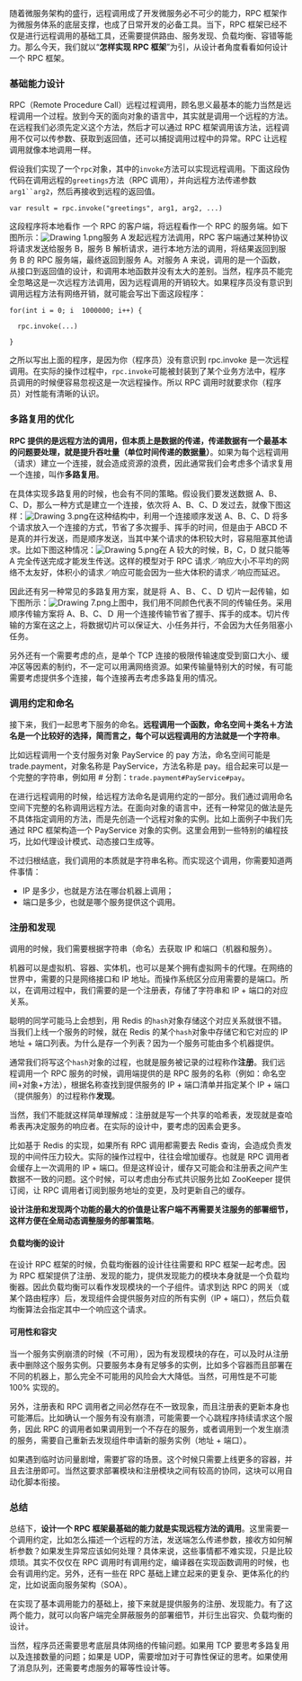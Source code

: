 随着微服务架构的盛行，远程调用成了开发微服务必不可少的能力，RPC 框架作为微服务体系的底层支撑，也成了日常开发的必备工具。当下，RPC 框架已经不仅是进行远程调用的基础工具，还需要提供路由、服务发现、负载均衡、容错等能力。那么今天，我们就以“**怎样实现 RPC 框架**”为引，从设计者角度看看如何设计一个 RPC 框架。

### 基础能力设计

RPC（Remote Procedure Call）远程过程调用，顾名思义最基本的能力当然是远程调用一个过程。放到今天的面向对象的语言中，其实就是调用一个远程的方法。在远程我们必须先定义这个方法，然后才可以通过 RPC 框架调用该方法，远程调用不仅可以传参数、获取到返回值，还可以捕捉调用过程中的异常。RPC 让远程调用就像本地调用一样。

假设我们实现了一个`rpc`对象，其中的`invoke`方法可以实现远程调用。下面这段伪代码在调用远程的`greetings`方法（RPC 调用），并向远程方法传递参数`arg1``arg2`，然后再接收到远程的返回值。

```
var result = rpc.invoke("greetings", arg1, arg2, ...)
```

这段程序将本地看作 一个 RPC 的客户端，将远程看作一个 RPC 的服务端。如下图所示：<img src="https://s0.lgstatic.com/i/image6/M00/40/28/Cgp9HWCjgYmAH8UHAAFonM-fpzM453.png" alt="Drawing 1.png" data-nodeid="58881">服务 A 发起远程方法调用，RPC 客户端通过某种协议将请求发送给服务 B，服务 B 解析请求，进行本地方法的调用，将结果返回到服务 B 的 RPC 服务端，最终返回到服务 A。对服务 A 来说，调用的是一个函数，从接口到返回值的设计，和调用本地函数并没有太大的差别。当然，程序员不能完全忽略这是一次远程方法调用，因为远程调用的开销较大。如果程序员没有意识到调用远程方法有网络开销，就可能会写出下面这段程序：

```
for(int i = 0; i  1000000; i++) {

  rpc.invoke(...)

}
```

之所以写出上面的程序，是因为你（程序员）没有意识到 rpc.invoke 是一次远程调用。在实际的操作过程中，`rpc.invoke`可能被封装到了某个业务方法中，程序员调用的时候便容易忽视这是一次远程操作。所以 RPC 调用时就要求你（程序员）对性能有清晰的认识。

### 多路复用的优化

**RPC 提供的是远程方法的调用，但本质上是数据的传递，传递数据有一个最基本的问题要处理，就是提升吞吐量（单位时间传递的数据量）**。如果为每个远程调用（请求）建立一个连接，就会造成资源的浪费，因此通常我们会考虑多个请求复用一个连接，叫作**多路复用**。

在具体实现多路复用的时候，也会有不同的策略。假设我们要发送数据 A、B、C、D，那么一种方式是建立一个连接，依次将 A、B、C、D 发过去，就像下图这样：<img src="https://s0.lgstatic.com/i/image6/M00/40/31/CioPOWCjgaOAUlOMAABy4il5v8s683.png" alt="Drawing 3.png" data-nodeid="59571">在这种结构中，利用一个连接顺序发送 A、B、C、D 将多个请求放入一个连接的方式，节省了多次握手、挥手的时间，但是由于 ABCD 不是真的并行发送，而是顺序发送，当其中某个请求的体积较大时，容易阻塞其他请求。比如下图这种情况：<img src="https://s0.lgstatic.com/i/image6/M00/40/28/Cgp9HWCjgb-AbjPcAAB4uqNKiqI048.png" alt="Drawing 5.png" data-nodeid="59917">在 A 较大的时候，B，C，D 就只能等 A 完全传送完成才能发生传送。这样的模型对于 RPC 请求／响应大小不平均的网络不太友好，体积小的请求／响应可能会因为一些大体积的请求／响应而延迟。

因此还有另一种常见的多路复用方案，就是将 Ａ、Ｂ、Ｃ、Ｄ 切片一起传输，如下图所示：<img src="https://s0.lgstatic.com/i/image6/M00/40/29/Cgp9HWCjgguARpfEAAENqpybwLU268.png" alt="Drawing 7.png" data-nodeid="60575">上图中，我们用不同颜色代表不同的传输任务。采用顺序传输方案将 A、B、C、Ｄ 用一个连接传输节省了握手、挥手的成本。切片传输的方案在这之上，将数据切片可以保证大、小任务并行，不会因为大任务阻塞小任务。

另外还有一个需要考虑的点，是单个 TCP 连接的极限传输速度受到窗口大小、缓冲区等因素的制约，不一定可以用满网络资源。如果传输量特别大的时候，有可能需要考虑提供多个连接，每个连接再去考虑多路复用的情况。

### 调用约定和命名

接下来，我们一起思考下服务的命名。**远程调用一个函数，命名空间＋类名＋方法名是一个比较好的选择，简而言之，每个可以远程调用的方法就是一个字符串**。

比如远程调用一个支付服务对象 PayService 的 pay 方法，命名空间可能是 trade.payment，对象名称是 PayService，方法名称是 pay。组合起来可以是一个完整的字符串，例如用 # 分割：`trade.payment#PayService#pay`。

在进行远程调用的时候，给远程方法命名是调用约定的一部分。我们通过调用命名空间下完整的名称调用远程方法。在面向对象的语言中，还有一种常见的做法是先不具体指定调用的方法，而是先创造一个远程对象的实例。比如上面例子中我们先通过 RPC 框架构造一个 PayService 对象的实例。这里会用到一些特别的编程技巧，比如代理设计模式、动态接口生成等。

不过归根结底，我们调用的本质就是字符串名称。而实现这个调用，你需要知道两件事情：

- IP 是多少，也就是方法在哪台机器上调用；
- 端口是多少，也就是哪个服务提供这个调用。

### 注册和发现

调用的时候，我们需要根据字符串（命名）去获取 IP 和端口（机器和服务）。

机器可以是虚拟机、容器、实体机，也可以是某个拥有虚拟网卡的代理。在网络的世界中，需要的只是网络接口和 IP 地址。而操作系统区分应用需要的是端口。所以，在调用过程中，我们需要的是一个注册表，存储了字符串和 IP + 端口的对应关系。

聪明的同学可能马上会想到，用 Redis 的`hash`对象存储这个对应关系就很不错。当我们上线一个服务的时候，就在 Redis 的某个`hash`对象中存储它和它对应的 IP 地址 + 端口列表。为什么是存一个列表？因为一个服务可能由多个机器提供。

通常我们将写这个`hash`对象的过程，也就是服务被记录的过程称作**注册**。我们远程调用一个 RPC 服务的时候，调用端提供的是 RPC 服务的名称（例如：命名空间+对象+方法），根据名称查找到提供服务的 IP + 端口清单并指定某个 IP + 端口（提供服务）的过程称作**发现**。

当然，我们不能就这样简单理解成：注册就是写一个共享的哈希表，发现就是查哈希表再决定服务的响应者。在实际的设计中，要考虑的因素会更多。

比如基于 Redis 的实现，如果所有 RPC 调用都需要去 Redis 查询，会造成负责发现的中间件压力较大。实际的操作过程中，往往会增加缓存。也就是 RPC 调用者会缓存上一次调用的 IP + 端口。但是这样设计，缓存又可能会和注册表之间产生数据不一致的问题。这个时候，可以考虑由分布式共识服务比如 ZooKeeper 提供订阅，让 RPC 调用者订阅到服务地址的变更，及时更新自己的缓存。

**设计注册和发现两个功能的最大的价值是让客户端不再需要关注服务的部署细节，这样方便在全局动态调整服务的部署策略**。

#### 负载均衡的设计

在设计 RPC 框架的时候，负载均衡器的设计往往需要和 RPC 框架一起考虑。因为 RPC 框架提供了注册、发现的能力，提供发现能力的模块本身就是一个负载均衡器。因此负载均衡可以看作发现模块的一个子组件。请求到达 RPC 的网关（或某个路由程序）后，发现组件会提供服务对应的所有实例（IP + 端口），然后负载均衡算法会指定其中一个响应这个请求。

#### 可用性和容灾

当一个服务实例崩溃的时候（不可用），因为有发现模块的存在，可以及时从注册表中删除这个服务实例。只要服务本身有足够多的实例，比如多个容器而且部署在不同的机器上，那么完全不可能用的风险会大大降低。当然，可用性是不可能 100% 实现的。

另外，注册表和 RPC 调用者之间必然存在不一致现象，而且注册表的更新本身也可能滞后。比如确认一个服务有没有崩溃，可能需要一个心跳程序持续请求这个服务，因此 RPC 的调用者如果调用到一个不存在的服务，或者调用到一个发生崩溃的服务，需要自己重新去发现组件申请新的服务实例（地址 + 端口）。

如果遇到临时访问量剧增，需要扩容的场景。这个时候只需要上线更多的容器，并且去注册即可。当然这要求部署模块和注册模块之间有较高的协同，这块可以用自动化脚本衔接。

### 总结

总结下，**设计一个 RPC 框架最基础的能力就是实现远程方法的调用**。这里需要一个调用约定，比如怎么描述一个远程的方法，发送端怎么传递参数，接收方如何解析参数？如果发生异常应该如何处理？具体来说，这些事情都不难实现，只是比较烦琐。其实不仅仅在 RPC 调用时有调用约定，编译器在实现函数调用的时候，也会有调用约定。另外，还有一些在 RPC 基础上建立起来的更复杂、更体系化的约定，比如说面向服务架构（SOA）。

在实现了基本调用能力的基础上，接下来就是提供服务的注册、发现能力。有了这两个能力，就可以向客户端完全屏蔽服务的部署细节，并衍生出容灾、负载均衡的设计。

当然，程序员还需要思考底层具体网络的传输问题。如果用 TCP 要思考多路复用以及连接数量的问题；如果是 UDP，需要增加对于可靠性保证的思考。如果使用了消息队列，还需要考虑服务的幂等性设计等。